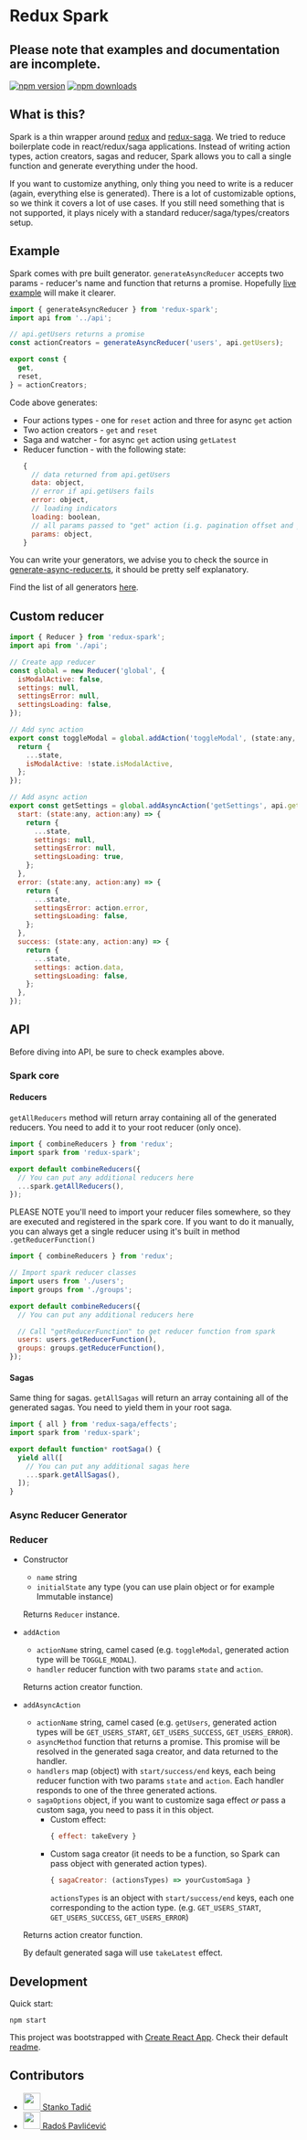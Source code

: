 # Redux Spark

## Please note that examples and documentation are incomplete.

[![npm version](https://img.shields.io/npm/v/redux-spark.svg?style=flat-square)](https://www.npmjs.com/package/redux-spark)
[![npm downloads](https://img.shields.io/npm/dm/redux-spark.svg?style=flat-square)](https://www.npmjs.com/package/redux-spark)

## What is this?

Spark is a thin wrapper around [redux](https://redux.js.org/) and [redux-saga](https://redux-saga.js.org/). We tried to reduce boilerplate code in react/redux/saga applications. Instead of writing action types, action creators, sagas and reducer, Spark allows you to call a single function and generate everything under the hood.

If you want to customize anything, only thing you need to write is a reducer (again, everything else is generated). There is a lot of customizable options, so we think it covers a lot of use cases. If you still need something that is not supported, it plays nicely with a standard reducer/saga/types/creators setup.

## Example

Spark comes with pre built generator. `generateAsyncReducer` accepts two params - reducer's name and function that returns a promise. Hopefully [live example](http://muffinman.io/redux-spark/) will make it clearer.

```js
import { generateAsyncReducer } from 'redux-spark';
import api from '../api';

// api.getUsers returns a promise
const actionCreators = generateAsyncReducer('users', api.getUsers);

export const {
  get,
  reset,
} = actionCreators;
```

Code above generates:

* Four actions types - one for `reset` action and three for async `get` action
* Two action creators - `get` and `reset`
* Saga and watcher - for async `get` action using `getLatest`
* Reducer function - with the following state:
  ```js
  {
    // data returned from api.getUsers
    data: object,
    // error if api.getUsers fails
    error: object,
    // loading indicators
    loading: boolean,
    // all params passed to "get" action (i.g. pagination offset and per page)
    params: object,
  }
  ```

You can write your generators, we advise you to check the source in [generate-async-reducer.ts](TODO), it should be pretty self explanatory.

Find the list of all generators [here](TODO).

## Custom reducer

```js
import { Reducer } from 'redux-spark';
import api from './api';

// Create app reducer
const global = new Reducer('global', {
  isModalActive: false,
  settings: null,
  settingsError: null,
  settingsLoading: false,
});

// Add sync action
export const toggleModal = global.addAction('toggleModal', (state:any, action:any) => {
  return {
    ...state,
    isModalActive: !state.isModalActive,
  };
});

// Add async action
export const getSettings = global.addAsyncAction('getSettings', api.getSettings, {
  start: (state:any, action:any) => {
    return {
      ...state,
      settings: null,
      settingsError: null,
      settingsLoading: true,
    };
  },
  error: (state:any, action:any) => {
    return {
      ...state,
      settingsError: action.error,
      settingsLoading: false,
    };
  },
  success: (state:any, action:any) => {
    return {
      ...state,
      settings: action.data,
      settingsLoading: false,
    };
  },
});
```

## API

Before diving into API, be sure to check examples above.

### Spark core

#### Reducers

`getAllReducers` method will return array containing all of the generated reducers. You need to add it to your root reducer (only once).

```js
import { combineReducers } from 'redux';
import spark from 'redux-spark';

export default combineReducers({
  // You can put any additional reducers here
  ...spark.getAllReducers(),
});
```

PLEASE NOTE you'll need to import your reducer files somewhere, so they are executed and registered in the spark core. If you want to do it manually, you can always get a single reducer using it's built in method `.getReducerFunction()`


```js
import { combineReducers } from 'redux';

// Import spark reducer classes
import users from './users';
import groups from './groups';

export default combineReducers({
  // You can put any additional reducers here

  // Call "getReducerFunction" to get reducer function from spark
  users: users.getReducerFunction(),
  groups: groups.getReducerFunction(),
});
```

#### Sagas

Same thing for sagas. `getAllSagas` will return an array containing all of the generated sagas. You need to yield them in your root saga.

```js
import { all } from 'redux-saga/effects';
import spark from 'redux-spark';

export default function* rootSaga() {
  yield all([
    // You can put any additional sagas here
    ...spark.getAllSagas(),
  ]);
}
```

### Async Reducer Generator

### Reducer

  * Constructor
    * `name` string
    * `initialState` any type (you can use plain object or for example Immutable instance)

    Returns `Reducer` instance.

  * `addAction`
    * `actionName` string, camel cased (e.g. `toggleModal`, generated action type will be `TOGGLE_MODAL`).
    * `handler` reducer function with two params `state` and `action`.

    Returns action creator function.

  * `addAsyncAction`
    * `actionName` string, camel cased (e.g. `getUsers`, generated action types will be `GET_USERS_START`, `GET_USERS_SUCCESS`, `GET_USERS_ERROR`).
    * `asyncMethod` function that returns a promise. This promise will be resolved in the generated saga creator, and data returned to the handler.
    * `handlers` map (object) with `start/success/end` keys, each being reducer function with two params `state` and `action`. Each handler responds to one of the three generated actions.
    * `sagaOptions` object, if you want to customize saga effect *or* pass a custom saga, you need to pass it in this object.
      * Custom effect:
        ```js
        { effect: takeEvery }
        ```
      * Custom saga creator (it needs to be a function, so Spark can pass object with generated action types).
        ```js
        { sagaCreator: (actionsTypes) => yourCustomSaga }
        ```
        `actionsTypes` is an object with `start/success/end` keys, each one corresponding to the action type. (e.g. `GET_USERS_START`, `GET_USERS_SUCCESS`, `GET_USERS_ERROR`)

    Returns action creator function.

    By default generated saga will use `takeLatest` effect.

## Development

Quick start:

```
npm start
```

This project was bootstrapped with [Create React App](https://github.com/facebookincubator/create-react-app). Check their default [readme](RCA-README.md).

## Contributors

* [<img src="https://avatars2.githubusercontent.com/u/776788?v=4" width="30px;"/> Stanko Tadić](https://github.com/Stanko/)
* [<img src="https://avatars3.githubusercontent.com/u/5328461?v=4" width="30px;"/> Radoš Pavlićević](https://github.com/radospavlicevic)
